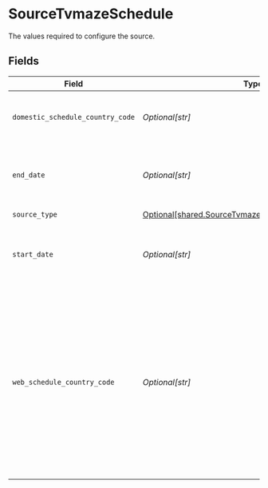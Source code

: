 # SourceTvmazeSchedule

The values required to configure the source.


## Fields

| Field                                                                                                                                                                                       | Type                                                                                                                                                                                        | Required                                                                                                                                                                                    | Description                                                                                                                                                                                 | Example                                                                                                                                                                                     |
| ------------------------------------------------------------------------------------------------------------------------------------------------------------------------------------------- | ------------------------------------------------------------------------------------------------------------------------------------------------------------------------------------------- | ------------------------------------------------------------------------------------------------------------------------------------------------------------------------------------------- | ------------------------------------------------------------------------------------------------------------------------------------------------------------------------------------------- | ------------------------------------------------------------------------------------------------------------------------------------------------------------------------------------------- |
| `domestic_schedule_country_code`                                                                                                                                                            | *Optional[str]*                                                                                                                                                                             | :heavy_check_mark:                                                                                                                                                                          | Country code for domestic TV schedule retrieval.                                                                                                                                            | US                                                                                                                                                                                          |
| `end_date`                                                                                                                                                                                  | *Optional[str]*                                                                                                                                                                             | :heavy_minus_sign:                                                                                                                                                                          | End date for TV schedule retrieval. May be in the future. Optional.<br/>                                                                                                                    |                                                                                                                                                                                             |
| `source_type`                                                                                                                                                                               | [Optional[shared.SourceTvmazeScheduleTvmazeSchedule]](undefined/models/shared/sourcetvmazescheduletvmazeschedule.md)                                                                        | :heavy_check_mark:                                                                                                                                                                          | N/A                                                                                                                                                                                         |                                                                                                                                                                                             |
| `start_date`                                                                                                                                                                                | *Optional[str]*                                                                                                                                                                             | :heavy_check_mark:                                                                                                                                                                          | Start date for TV schedule retrieval. May be in the future.                                                                                                                                 |                                                                                                                                                                                             |
| `web_schedule_country_code`                                                                                                                                                                 | *Optional[str]*                                                                                                                                                                             | :heavy_minus_sign:                                                                                                                                                                          | ISO 3166-1 country code for web TV schedule retrieval. Leave blank for<br/>all countries plus global web channels (e.g. Netflix). Alternatively,<br/>set to 'global' for just global web channels.<br/> | US                                                                                                                                                                                          |